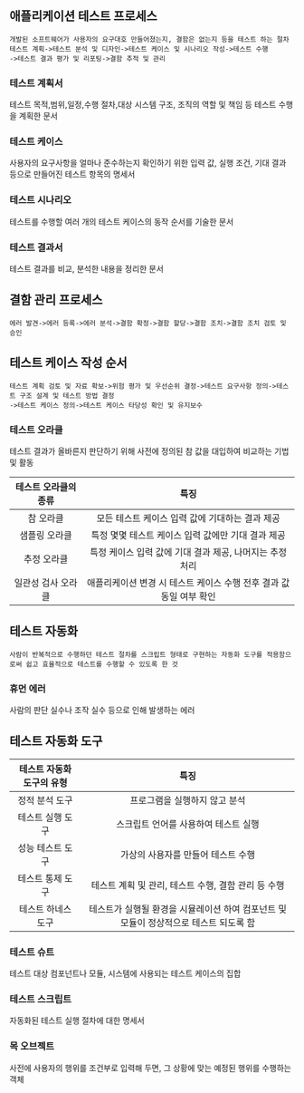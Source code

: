 ## 애플리케이션 테스트 프로세스
~~~
개발된 소프트웨어가 사용자의 요구대호 만들어졌는지, 결함은 없는지 등을 테스트 하는 절차
테스트 계획->테스트 분석 및 디자인->테스트 케이스 및 시나리오 작성->테스트 수행
->테스트 결과 평가 및 리포팅->결함 추적 및 관리
~~~
### 테스트 계획서
테스트 목적,범위,일정,수행 절차,대상 시스템 구조, 조직의 역할 및 책임 등 테스트 수행을 계획한 문서
### 테스트 케이스
사용자의 요구사항을 얼마나 준수하는지 확인하기 위한 입력 값, 실행 조건, 기대 결과 등으로 만들어진 테스트 항목의 명세서
### 테스트 시나리오
테스트를 수행할 여러 개의 테스트 케이스의 동작 순서를 기술한 문서
### 테스트 결과서
테스트 결과를 비교, 분석한 내용을 정리한 문서
## 결함 관리 프로세스
~~~
에러 발견->에러 등록->에러 분석->결함 확정->결함 할당->결함 조치->결함 조치 검토 및 승인
~~~
## 테스트 케이스 작성 순서
~~~
테스트 계획 검토 및 자료 확보->위험 평가 및 우선순위 결정->테스트 요구사항 정의->테스트 구조 설계 및 테스트 방법 결정
->테스트 케이스 정의->테스트 케이스 타당성 확인 및 유지보수
~~~
### 테스트 오라클
테스트 결과가 올바른지 판단하기 위해 사전에 정의된 참 값을 대입하여 비교하는 기법 및 활동

|테스트 오라클의 종류|특징|
|:--:|:--:|
|참 오라클|모든 테스트 케이스 입력 값에 기대하는 결과 제공|
|샘플링 오라클|특정 몇몇 테스트 케이스 입력 값에만 기대 결과 제공|
|추정 오라클|특정 케이스 입력 값에 기대 결과 제공, 나머지는 추정 처리|
|일관성 검사 오라클|애플리케이션 변경 시 테스트 케이스 수행 전후 결과 값 동일 여부 확인|
## 테스트 자동화
~~~
사람이 반복적으로 수행하던 테스트 절차를 스크립트 형태로 구현하는 자동화 도구를 적용함으로써 쉽고 효율적으로 테스트를 수행할 수 있도록 한 것
~~~
### 휴먼 에러
사람의 판단 실수나 조작 실수 등으로 인해 발생하는 에러
## 테스트 자동화 도구
|테스트 자동화 도구의 유형|특징|
|:--:|:--:|
|정적 분석 도구|프로그램을 실행하지 않고 분석|
|테스트 실행 도구|스크립트 언어를 사용하여 테스트 실행|
|성능 테스트 도구|가상의 사용자를 만들어 테스트 수행|
|테스트 통제 도구|테스트 계획 및 관리, 테스트 수행, 결함 관리 등 수행|
|테스트 하네스 도구|테스트가 실행될 환경을 시뮬레이션 하여 컴포넌트 및 모듈이 정상적으로 테스트 되도록 함|
### 테스트 슈트
테스트 대상 컴포넌트나 모듈, 시스템에 사용되는 테스트 케이스의 집합
### 테스트 스크립트
자동화된 테스트 실행 절차에 대한 명세서
### 목 오브젝트
사전에 사용자의 행위를 조건부로 입력해 두면, 그 상황에 맞는 예정된 행위를 수행하는 객체
